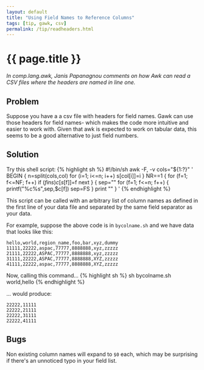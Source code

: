 ```yaml
---
layout: default
title: "Using Field Names to Reference Columns"
tags: [tip, gawk, csv]
permalink: /tip/readheaders.html
---
```


# {{ page.title }}

 *In comp.lang.awk, Janis Papanagnou  comments on how Awk can read a CSV
files where the headers are named in line one.*

## Problem

Suppose you have a a csv file with headers for field names. Gawk can
use those headers for field names- which makes the code more intuitive
and easier to work with. Given that awk is expected to work on tabular
data, this seems to be a good alternative to just field numbers.

## Solution

Try this shell script:
{% highlight sh %}
#!/bin/sh
awk -F, -v cols="${1:?}" '
   BEGIN {
     n=split(cols,col)
     for (i=1; i<=n; i++) s[col[i]]=i
   }
   NR==1 {
     for (f=1; f&lt;=NF; f++)
       if ($f in s) c[s[$f]]=f
     next
   }
   { sep=""
     for (f=1; f&lt;=n; f++) {
       printf("%c%s",sep,$c[f])
       sep=FS
     }
     print ""
   }
'
{% endhighlight %}

This script can be  called  with an arbitrary list of column names as
defined in the first line of your data file and separated by the same
field separator as your data.

For example, suppose the above code is in `bycolname.sh` and we have
data that looks like this:

	hello,world,region_name,foo,bar,xyz,dummy
	11111,22222,aspac,77777,8888888,xyz,zzzzz
	21111,22222,ASPAC,77777,8888888,xyz,zzzzz
	31111,22222,ASPAC,77777,8888888,XYZ,zzzzz
	41111,22222,aspac,77777,8888888,XYZ,zzzzz

Now, calling this command... 
{% highlight sh %}
sh bycolname.sh world,hello
{% endhighlight %}

... would produce:

	22222,11111
	22222,21111
	22222,31111
	22222,41111

## Bugs

Non existing column names will expand to `$0` each, which may be
surprising if there's an unnoticed typo in your field list.
